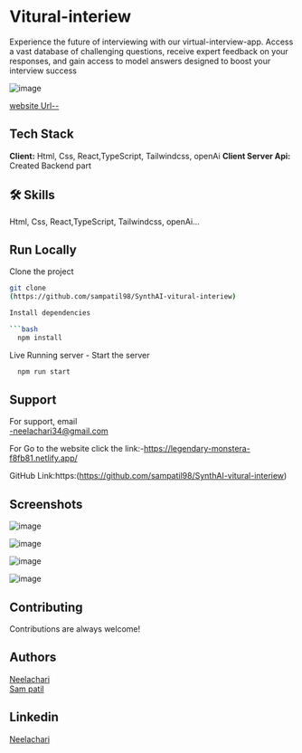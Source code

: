 # Vitural-interiew

Experience the future of interviewing with our virtual-interview-app. Access a vast database of challenging questions, receive expert feedback on your responses, and gain access to model answers designed to boost your interview success

![image](https://github.com/Neelachari/Vitural-interiew/assets/112808279/2aaf71e8-9c32-4f46-b300-16d4f5b830e8)

[website Url--](https://virtuval-interview-app.netlify.app/)

## Tech Stack
**Client:** Html, Css, React,TypeScript, Tailwindcss, openAi
**Client Server Api:** Created Backend part
## 🛠 Skills
Html, Css, React,TypeScript, Tailwindcss, openAi...


## Run Locally

Clone the project
```bash
git clone
(https://github.com/sampatil98/SynthAI-vitural-interiew)

Install dependencies

```bash
  npm install
```
Live Running server  -
Start the server

```bash
  npm run start
```
## Support
For support, email <br/>
-neelachari34@gmail.com <br/>

For Go to the website click the link:-https://legendary-monstera-f8fb81.netlify.app/

GitHub Link:https:(https://github.com/sampatil98/SynthAI-vitural-interiew)
## Screenshots

![image](https://github.com/Neelachari/Vitural-interiew/assets/112808279/6e491507-f015-4808-8179-91b5af3f4bea)

![image](https://github.com/Neelachari/Vitural-interiew/assets/112808279/b3790343-f0fb-47d8-acd1-66dc24b298ee)

![image](https://github.com/Neelachari/Vitural-interiew/assets/112808279/08f331eb-b76d-4666-bae4-348f8390a9eb)

![image](https://github.com/Neelachari/Vitural-interiew/assets/112808279/04bc32b3-67c9-4463-b283-cc57bca33c14)


## Contributing

Contributions are always welcome!
## Authors
 [Neelachari](https://github.com/Neelachari) <br/>
 [Sam patil](https://github.com/sampatil98) <br/>

## Linkedin
 [Neelachari](https://www.linkedin.com/in/neelesh-n-h-2704a7196/) <br/>


 

 
 
 
 
 


 

